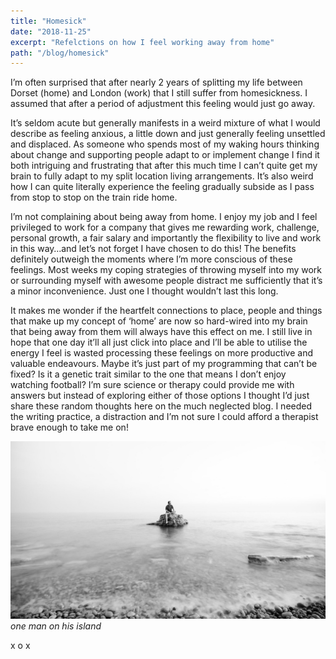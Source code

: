 ```yaml
---
title: "Homesick"
date: "2018-11-25"
excerpt: "Refelctions on how I feel working away from home"
path: "/blog/homesick"
---
```


I’m often surprised that after nearly 2 years of splitting my life between Dorset (home) and London (work) that I still suffer from homesickness. I assumed that after a period of adjustment this feeling would just go away.

It’s seldom acute but generally manifests in a weird mixture of what I would describe as feeling anxious, a little down and just generally feeling unsettled and displaced. As someone who spends most of my waking hours thinking about change and supporting people adapt to or implement change I find it both intriguing and frustrating that after this much time I can’t quite get my brain to fully adapt to my split location living arrangements. It’s also weird how I can quite literally experience the feeling gradually subside as I pass from stop to stop on the train ride home.

I’m not complaining about being away from home. I enjoy my job and I feel privileged to work for a company that gives me rewarding work, challenge, personal growth, a fair salary and importantly the flexibility to live and work in this way…and let’s not forget I have chosen to do this! The benefits definitely outweigh the moments where I’m more conscious of these feelings. Most weeks my coping strategies of throwing myself into my work or surrounding myself with awesome people distract me sufficiently that it’s a minor inconvenience. Just one I thought wouldn’t last this long.

It makes me wonder if the heartfelt connections to place, people and things that make up my concept of ‘home’ are now so hard-wired into my brain that being away from them will always have this effect on me. I still live in hope that one day it’ll all just click into place and I’ll be able to utilise the energy I feel is wasted processing these feelings on more productive and valuable endeavours. Maybe it’s just part of my programming that can’t be fixed? Is it a genetic trait similar to the one that means I don’t enjoy watching football? I’m sure science or therapy could provide me with answers but instead of exploring either of those options I thought I’d just share these random thoughts here on the much neglected blog. I needed the writing practice, a distraction and I’m not sure I could afford a therapist brave enough to take me on!

![one man on his island](../images/one-man-island.jpg)
_one man on his island_

x o x
